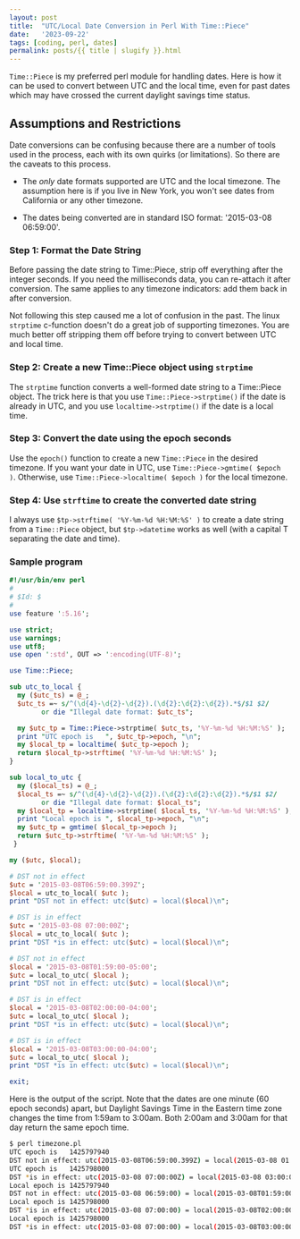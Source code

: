 ```yaml
---
layout: post
title:  "UTC/Local Date Conversion in Perl With Time::Piece"
date:   '2023-09-22'
tags: [coding, perl, dates]
permalink: posts/{{ title | slugify }}.html
---
```


`Time::Piece` is my preferred perl module for handling dates. Here is how it can be used to convert between UTC and the local time, even for past dates which may have crossed the current daylight savings time status.

## Assumptions and Restrictions

Date conversions can be confusing because there are a number of tools used in the process, each with its own quirks (or limitations). So there are the caveats to this process.

* The *only* date formats supported are UTC and the local timezone. The assumption here is if you live in New York, you won't see dates from California or any other timezone.

* The dates being converted are in standard ISO format: '2015-03-08 06:59:00'.

### Step 1: Format the Date String

Before passing the date string to Time::Piece, strip off everything after the integer seconds. If you need the milliseconds data, you can re-attach it after conversion. The same applies to any timezone indicators: add them back in after conversion.

Not following this step caused me a lot of confusion in the past. The linux `strptime` c-function doesn't do a great job of supporting timezones. You are much better off stripping them off before trying to convert between UTC and local time. 

### Step 2: Create a new Time::Piece object using `strptime`

The `strptime` function converts a well-formed date string to a Time::Piece object. The trick here is that you use `Time::Piece->strptime()` if the date is already in UTC, and you use `localtime->strptime()` if the date is a local time.

### Step 3: Convert the date using the epoch seconds

Use the `epoch()` function to create a new `Time::Piece` in the desired timezone. If you want your date in UTC, use `Time::Piece->gmtime( $epoch )`. Otherwise, use `Time::Piece->localtime( $epoch )` for the local timezone.

### Step 4: Use `strftime` to create the converted date string

I always use `$tp->strftime( '%Y-%m-%d %H:%M:%S' )` to create a date string from a `Time::Piece` object, but `$tp->datetime` works as well (with a capital T separating the date and time).

### Sample program

~~~perl
#!/usr/bin/env perl
#
# $Id: $
#
use feature ':5.16';

use strict;
use warnings;
use utf8;
use open ':std', OUT => ':encoding(UTF-8)';

use Time::Piece;

sub utc_to_local {
  my ($utc_ts) = @_;
  $utc_ts =~ s/^(\d{4}-\d{2}-\d{2}).(\d{2}:\d{2}:\d{2}).*$/$1 $2/
        or die "Illegal date format: $utc_ts";

  my $utc_tp = Time::Piece->strptime( $utc_ts, '%Y-%m-%d %H:%M:%S' );
  print "UTC epoch is   ", $utc_tp->epoch, "\n";
  my $local_tp = localtime( $utc_tp->epoch );
  return $local_tp->strftime( '%Y-%m-%d %H:%M:%S' );
}

sub local_to_utc {
  my ($local_ts) = @_;
  $local_ts =~ s/^(\d{4}-\d{2}-\d{2}).(\d{2}:\d{2}:\d{2}).*$/$1 $2/
        or die "Illegal date format: $local_ts";
  my $local_tp = localtime->strptime( $local_ts, '%Y-%m-%d %H:%M:%S' );
  print "Local epoch is ", $local_tp->epoch, "\n";
  my $utc_tp = gmtime( $local_tp->epoch );
  return $utc_tp->strftime( '%Y-%m-%d %H:%M:%S' );
 }

my ($utc, $local);

# DST not in effect
$utc = '2015-03-08T06:59:00.399Z';
$local = utc_to_local( $utc );
print "DST not in effect: utc($utc) = local($local)\n";

# DST is in effect
$utc = '2015-03-08 07:00:00Z';
$local = utc_to_local( $utc );
print "DST *is in effect: utc($utc) = local($local)\n";

# DST not in effect
$local = '2015-03-08T01:59:00-05:00';
$utc = local_to_utc( $local );
print "DST not in effect: utc($utc) = local($local)\n";

# DST is in effect
$local = '2015-03-08T02:00:00-04:00';
$utc = local_to_utc( $local );
print "DST *is in effect: utc($utc) = local($local)\n";

# DST is in effect
$local = '2015-03-08T03:00:00-04:00';
$utc = local_to_utc( $local );
print "DST *is in effect: utc($utc) = local($local)\n";

exit;
~~~

Here is the output of the script. Note that the dates are one minute (60 epoch seconds) apart, but Daylight Savings Time in the Eastern time zone changes the time from 1:59am to 3:00am. Both 2:00am and 3:00am for that day return the same epoch time.

~~~sh
$ perl timezone.pl
UTC epoch is   1425797940
DST not in effect: utc(2015-03-08T06:59:00.399Z) = local(2015-03-08 01:59:00)
UTC epoch is   1425798000
DST *is in effect: utc(2015-03-08 07:00:00Z) = local(2015-03-08 03:00:00)
Local epoch is 1425797940
DST not in effect: utc(2015-03-08 06:59:00) = local(2015-03-08T01:59:00-05:00)
Local epoch is 1425798000
DST *is in effect: utc(2015-03-08 07:00:00) = local(2015-03-08T02:00:00-04:00)
Local epoch is 1425798000
DST *is in effect: utc(2015-03-08 07:00:00) = local(2015-03-08T03:00:00-04:00)
~~~
